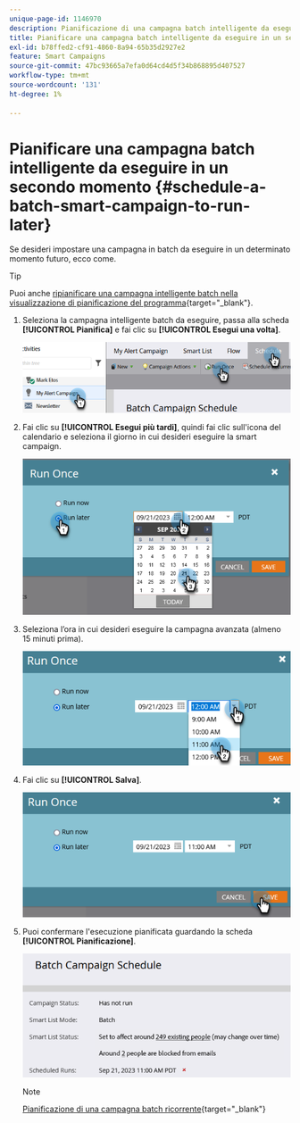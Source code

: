 ```yaml
---
unique-page-id: 1146970
description: Pianificazione di una campagna batch intelligente da eseguire in un secondo momento - Documentazione di Marketo - Documentazione del prodotto
title: Pianificare una campagna batch intelligente da eseguire in un secondo momento
exl-id: b78ffed2-cf91-4860-8a94-65b35d2927e2
feature: Smart Campaigns
source-git-commit: 47bc93665a7efa0d64cd4d5f34b868895d407527
workflow-type: tm+mt
source-wordcount: '131'
ht-degree: 1%

---
```


# Pianificare una campagna batch intelligente da eseguire in un secondo momento {#schedule-a-batch-smart-campaign-to-run-later}

Se desideri impostare una campagna in batch da eseguire in un determinato momento futuro, ecco come.

>[!TIP]
>
>Puoi anche [ripianificare una campagna intelligente batch nella visualizzazione di pianificazione del programma](/help/marketo/product-docs/core-marketo-concepts/programs/program-schedule-view/reschedule-a-batch-smart-campaign-in-the-program-schedule-view.md){target="_blank"}.

1. Seleziona la campagna intelligente batch da eseguire, passa alla scheda **[!UICONTROL Pianifica]** e fai clic su **[!UICONTROL Esegui una volta]**.

   ![](assets/schedule-a-batch-smart-campaign-to-run-later-1.png)

1. Fai clic su **[!UICONTROL Esegui più tardi]**, quindi fai clic sull&#39;icona del calendario e seleziona il giorno in cui desideri eseguire la smart campaign.

   ![](assets/schedule-a-batch-smart-campaign-to-run-later-2.png)

1. Seleziona l’ora in cui desideri eseguire la campagna avanzata (almeno 15 minuti prima).

   ![](assets/schedule-a-batch-smart-campaign-to-run-later-3.png)

1. Fai clic su **[!UICONTROL Salva]**.

   ![](assets/schedule-a-batch-smart-campaign-to-run-later-4.png)

1. Puoi confermare l&#39;esecuzione pianificata guardando la scheda **[!UICONTROL Pianificazione]**.

   ![](assets/schedule-a-batch-smart-campaign-to-run-later-5.png)

   >[!NOTE]
   >
   >[Pianificazione di una campagna batch ricorrente](/help/marketo/product-docs/core-marketo-concepts/smart-campaigns/using-smart-campaigns/schedule-a-recurring-batch-campaign.md){target="_blank"}
